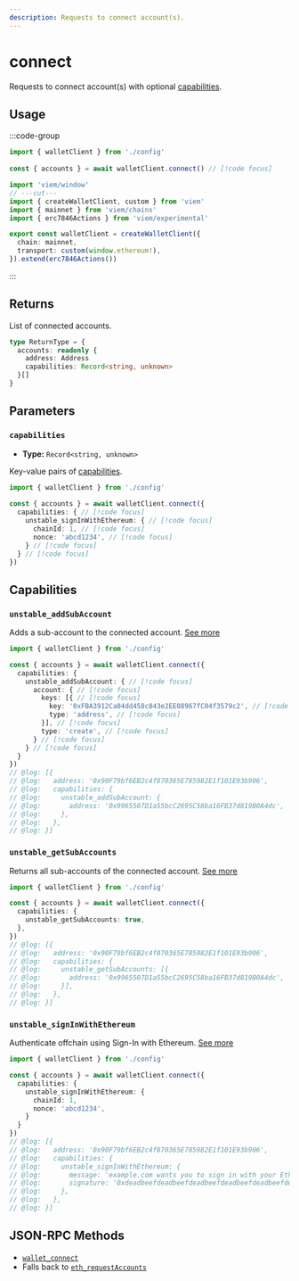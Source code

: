 ```yaml
---
description: Requests to connect account(s).
---
```


# connect

Requests to connect account(s) with optional [capabilities](#capabilities).

## Usage

:::code-group

```ts twoslash [example.ts]
import { walletClient } from './config'
 
const { accounts } = await walletClient.connect() // [!code focus]
```

```ts twoslash [config.ts] filename="config.ts"
import 'viem/window'
// ---cut---
import { createWalletClient, custom } from 'viem'
import { mainnet } from 'viem/chains'
import { erc7846Actions } from 'viem/experimental'

export const walletClient = createWalletClient({
  chain: mainnet,
  transport: custom(window.ethereum!),
}).extend(erc7846Actions())
```

:::

## Returns

List of connected accounts.

```ts
type ReturnType = {
  accounts: readonly {
    address: Address
    capabilities: Record<string, unknown>
  }[]
}
```

## Parameters

### `capabilities`

- **Type:** `Record<string, unknown>`

Key-value pairs of [capabilities](#capabilities).

```ts twoslash
import { walletClient } from './config'
 
const { accounts } = await walletClient.connect({
  capabilities: { // [!code focus]
    unstable_signInWithEthereum: { // [!code focus]
      chainId: 1, // [!code focus]
      nonce: 'abcd1234', // [!code focus]
    } // [!code focus]
  } // [!code focus]
})
```

## Capabilities

### `unstable_addSubAccount`

Adds a sub-account to the connected account. [See more](https://github.com/ethereum/ERCs/blob/4d3d641ee3c84750baf461b8dd71d27c424417a9/ERCS/erc-7895.md)

```ts twoslash
import { walletClient } from './config'

const { accounts } = await walletClient.connect({
  capabilities: {
    unstable_addSubAccount: { // [!code focus]
      account: { // [!code focus]
        keys: [{ // [!code focus]
          key: '0xFBA3912Ca04dd458c843e2EE08967fC04f3579c2', // [!code focus]
          type: 'address', // [!code focus]
        }], // [!code focus]
        type: 'create', // [!code focus]
      } // [!code focus]
    } // [!code focus]
  }
})
// @log: [{
// @log:   address: '0x90F79bf6EB2c4f870365E785982E1f101E93b906',
// @log:   capabilities: {
// @log:     unstable_addSubAccount: {
// @log:       address: '0x9965507D1a55bcC2695C58ba16FB37d819B0A4dc',
// @log:     },
// @log:   },
// @log: }]
```

### `unstable_getSubAccounts`

Returns all sub-accounts of the connected account. [See more](https://github.com/ethereum/ERCs/blob/4d3d641ee3c84750baf461b8dd71d27c424417a9/ERCS/erc-7895.md)

```ts twoslash
import { walletClient } from './config'

const { accounts } = await walletClient.connect({
  capabilities: {
    unstable_getSubAccounts: true,
  },
})
// @log: [{
// @log:   address: '0x90F79bf6EB2c4f870365E785982E1f101E93b906',
// @log:   capabilities: {
// @log:     unstable_getSubAccounts: [{
// @log:       address: '0x9965507D1a55bcC2695C58ba16FB37d819B0A4dc',
// @log:     }],
// @log:   },
// @log: }]
```


### `unstable_signInWithEthereum`

Authenticate offchain using Sign-In with Ethereum. [See more](https://github.com/ethereum/ERCs/blob/abd1c9f4eda2d6ad06ade0e3af314637a27d1ee7/ERCS/erc-7846.md#signinwithethereum)

```ts twoslash
import { walletClient } from './config'

const { accounts } = await walletClient.connect({
  capabilities: {
    unstable_signInWithEthereum: {
      chainId: 1,
      nonce: 'abcd1234',
    }
  }
})
// @log: [{
// @log:   address: '0x90F79bf6EB2c4f870365E785982E1f101E93b906',
// @log:   capabilities: {
// @log:     unstable_signInWithEthereum: {
// @log:       message: 'example.com wants you to sign in with your Ethereum account...',
// @log:       signature: '0xdeadbeefdeadbeefdeadbeefdeadbeefdeadbeefdeadbeefdeadbeefdeadbeef',
// @log:     },
// @log:   },
// @log: }]
```

## JSON-RPC Methods

- [`wallet_connect`](https://github.com/ethereum/ERCs/blob/abd1c9f4eda2d6ad06ade0e3af314637a27d1ee7/ERCS/erc-7846.md)
- Falls back to [`eth_requestAccounts`](https://eips.ethereum.org/EIPS/eip-1102)